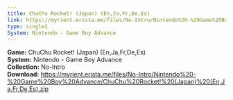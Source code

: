 ```yaml
---
title: ChuChu Rocket! (Japan) (En,Ja,Fr,De,Es)
link: https://myrient.erista.me/files/No-Intro/Nintendo%20-%20Game%20Boy%20Advance/ChuChu%20Rocket!%20(Japan)%20(En,Ja,Fr,De,Es).zip
type: single1
System: Nintendo - Game Boy Advance
---
```

<b>Game:</b> ChuChu Rocket! (Japan) (En,Ja,Fr,De,Es)<br>
<b>System:</b> Nintendo - Game Boy Advance<br>
<b>Collection:</b> No-Intro<br>
<b>Download:</b> https://myrient.erista.me/files/No-Intro/Nintendo%20-%20Game%20Boy%20Advance/ChuChu%20Rocket!%20(Japan)%20(En,Ja,Fr,De,Es).zip